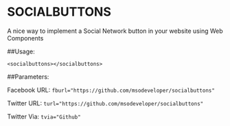 # SOCIALBUTTONS

A nice way to implement a Social Network button in your website using Web Components

##Usage:

	<socialbuttons></socialbuttons>

##Parameters:

Facebook URL: `fburl="https://github.com/msodeveloper/socialbuttons"`

Twitter URL: `turl="https://github.com/msodeveloper/socialbuttons"`

Twitter Via: `tvia="Github"`